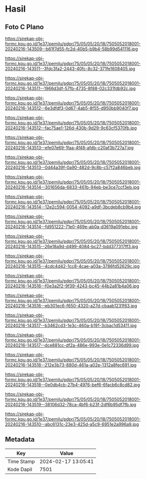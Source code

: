 # Hasil

## Foto C Plano

https://sirekap-obj-formc.kpu.go.id/1e37/pemilu/pdpr/75/05/05/20/18/7505052018001-20240216-143509--b61f7d55-fc2d-40b5-b9b4-58b99d541116.jpg

https://sirekap-obj-formc.kpu.go.id/1e37/pemilu/pdpr/75/05/05/20/18/7505052018001-20240216-143511--3fdc3fa2-2443-40fc-8c32-371fe1608405.jpg

https://sirekap-obj-formc.kpu.go.id/1e37/pemilu/pdpr/75/05/05/20/18/7505052018001-20240216-143511--1966d3df-57fb-4735-8f88-02c331fdb92c.jpg

https://sirekap-obj-formc.kpu.go.id/1e37/pemilu/pdpr/75/05/05/20/18/7505052018001-20240216-143512--6e3dfdf3-0d67-4ab5-8f55-d950bb9040f7.jpg

https://sirekap-obj-formc.kpu.go.id/1e37/pemilu/pdpr/75/05/05/20/18/7505052018001-20240216-143512--fac75ae1-126d-430b-9d29-9c63cf5370fb.jpg

https://sirekap-obj-formc.kpu.go.id/1e37/pemilu/pdpr/75/05/05/20/18/7505052018001-20240216-143513--efe07e69-1faa-4f48-afdb-c20af3b727a7.jpg

https://sirekap-obj-formc.kpu.go.id/1e37/pemilu/pdpr/75/05/05/20/18/7505052018001-20240216-143513--0d44a39f-0a90-482d-9c8b-c57f2a846beb.jpg

https://sirekap-obj-formc.kpu.go.id/1e37/pemilu/pdpr/75/05/05/20/18/7505052018001-20240216-143514--301656da-6833-461b-94eb-be3ce7ccf3eb.jpg

https://sirekap-obj-formc.kpu.go.id/1e37/pemilu/pdpr/75/05/05/20/18/7505052018001-20240216-143514--12e2c594-0054-4092-a9df-3bcdeb8cb9b4.jpg

https://sirekap-obj-formc.kpu.go.id/1e37/pemilu/pdpr/75/05/05/20/18/7505052018001-20240216-143514--fd951222-71e0-469e-ab0a-d3619a091ebc.jpg

https://sirekap-obj-formc.kpu.go.id/1e37/pemilu/pdpr/75/05/05/20/18/7505052018001-20240216-143515--26e18a9d-d499-4084-bc27-bdd377317ff3.jpg

https://sirekap-obj-formc.kpu.go.id/1e37/pemilu/pdpr/75/05/05/20/18/7505052018001-20240216-143515--4cdc4d42-1cc8-4cae-a03a-3786fd52629c.jpg

https://sirekap-obj-formc.kpu.go.id/1e37/pemilu/pdpr/75/05/05/20/18/7505052018001-20240216-143516--f0e3a2f2-9f39-4243-bc45-44b2a81b4a06.jpg

https://sirekap-obj-formc.kpu.go.id/1e37/pemilu/pdpr/75/05/05/20/18/7505052018001-20240216-143516--eb301ec6-f650-4320-a27d-cbaab1231f63.jpg

https://sirekap-obj-formc.kpu.go.id/1e37/pemilu/pdpr/75/05/05/20/18/7505052018001-20240216-143517--b3462cd3-1e3c-460a-b191-3cbac1d53411.jpg

https://sirekap-obj-formc.kpu.go.id/1e37/pemilu/pdpr/75/05/05/20/18/7505052018001-20240216-143517--dce881cc-df2a-486e-993e-0e1c72336d99.jpg

https://sirekap-obj-formc.kpu.go.id/1e37/pemilu/pdpr/75/05/05/20/18/7505052018001-20240216-143518--212e3b73-880d-461a-a02e-1312a8fec691.jpg

https://sirekap-obj-formc.kpu.go.id/1e37/pemilu/pdpr/75/05/05/20/18/7505052018001-20240216-143518--0e0db4cb-27b4-4976-bef6-6facb6c8cd82.jpg

https://sirekap-obj-formc.kpu.go.id/1e37/pemilu/pdpr/75/05/05/20/18/7505052018001-20240216-143519--38106d32-78ca-4bf6-b23f-2df6b95df7fb.jpg

https://sirekap-obj-formc.kpu.go.id/1e37/pemilu/pdpr/75/05/05/20/18/7505052018001-20240216-143510--abc6131c-23e3-425d-a5c9-6951e2a996a9.jpg


## Metadata

| Key        | Value               |
| ---------- | ------------------- |
| Time Stamp | 2024-02-17 13:05:41 |
| Kode Dapil | 7501                |



